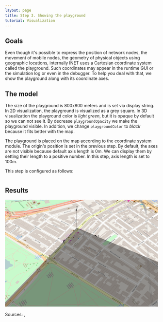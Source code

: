 ```yaml
---
layout: page
title: Step 3. Showing the playground
tutorial: Visualization
---
```


## Goals
Even though it's possible to express the position of network nodes, the movement of mobile nodes,
the geometry of physical objects using geographic locations, internally INET uses a Cartesian
coordinate system called the playground. Such coordinates may appear in the runtime GUI or the
simulation log or even in the debugger. To help you deal with that, we show the playground
along with its coordinate axes.

## The model
The size of the playground is 800x800 meters and is set via display string.
In 2D visualization, the playground is visualized as a grey square. In 3D visualization
the playground color is *light green*, but it is opaque by default so we can not see it.
By decrease `playgroundOpacity` we make the playground visible. In addition, we change
`playgroundColor` to *black* because it fits better with the map.

The playground is placed on the map according to the coordinate system module.
The origin's position is set in the previous step. By default, the axes are not
visible because default axis length is 0m. We can display them by setting their
length to a positive number. In this step, axis length is set to 100m.

This step is configured as follows:
<pre class="snippet" src="../../visualization/omnetpp.ini" from="\[Config Visualization03\]" until="#---"></pre>

## Results
<img class="screen" src="step3_result_playground.png"  onclick="imageFullSizeZoom(this);" style="cursor:zoom-in">

<!--
3d img
axes, playground
-->

Sources: <a srcfile="../visualization/omnetpp.ini" />, <a srcfile="../visualization/VisualizationB.ned" />
